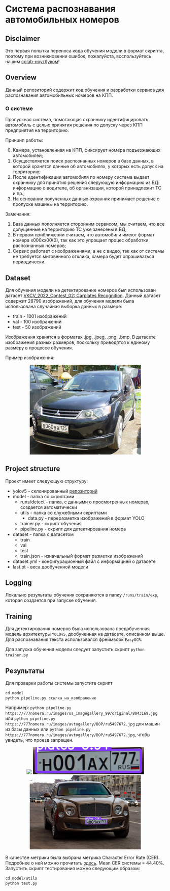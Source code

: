 # Система распознавания автомобильных номеров

## Disclaimer

Это первая попытка переноса кода обучения модели в формат скрипта, поэтому при возникновении ошибок, пожалуйста, воспользуйтесь нашим [colab-ноутбуком](https://colab.research.google.com/drive/1lIPxpevRpa20-TL_uK4XlQGeaDVv1Rfl)!

## Overview

Данный репозиторий содержит код обучения и разработки сервиса для распознавания автомобильных номеров на КПП.

### О системе
Пропускная система, помогающая охраннику идентифицировать автомобиль с целью принятия решения по допуску через КПП предприятия на территорию.

Принцип работы:

0. Камера, установленная на КПП, фиксирует номера подъезжающих автомобилей;
1. Осуществляется поиск распознанных номеров в базе данных, в которой хранятся данные об автомобилях, у которых есть допуск на территорию;
2. После идентификации автомобиля по номеру система выдает охраннику для принятия решения следующую информацию из БД: информацию о водителе, об организации, которой принадлежит ТС и пр.;
3. На основании полученных данных охранник принимает решение о пропуске машины на территорию.

Замечания:
1. База данных пополняется сторонним сервисом, мы считаем, что все допущенные на территорию ТС уже занесены в БД;
2. В первом приближении считаем, что автомобили имеют формат номера x000xx00(0), так как это упрощает процес обработки распознанных номеров;
3. Сервис работает с изображениями, а не с видео, так как от системы не требуется мнговенного отклика, камера будет опрашиваться периодически.


## Dataset

Для обучения модели на детектирование номеров был использован датасет [VKCV_2022_Contest_02: Carplates Recognition](https://www.kaggle.com/competitions/vkcv2022-contest-02-carplates/data).
Данный датасет содержит 28790 изображений, для обучения модели была использована случайная выборка данных в размере:
* train - 1001 изображений
* val - 100 изображений
* test - 50 изображений

Изображения хранятся в форматах .jpg, .jpeg, .png, .bmp. В датасете изображения разных размеров, поскольку приводятся к единому размеру в процессе обучения.

Пример изображения:

<p align="middle">
  <img src="dataset/train/0.jpg" width=350 />
</p>


## Project structure

Проект имеет следующую структуру:
* yolov5 - склонированный [репозиторий](https://github.com/ultralytics/yolov5)
* model - папка со скриптами
  * runs/detect - папка, с данными о просмотренных номерах, создается автоматически
  * utils - папка со служебными скриптами
	* data.py - переразметка изображений в формат YOLO 
  * trainer.py - скрипт обучения
  * pipeline.py - скрипт для детектирования номера
* dataset - папка с датасетом
  * train
  * val
  * test
  * train.json - изначальный формат разметки изображений
* dataset.yml - конфигурационный файл с информацией о датасете
* last.pt - веса дообученной модели

## Logging

Локально результаты обучения сохраняются в папку `/runs/train/exp`, которая создается при запуске обучения.

## Training

Для детектирования номеров была использована предобученная модель архитектуры `YOLOv5`, дообученная на датасете, описанном выше.
Для распознавания текста использовался фреймворк `EasyOCR`.

Для запуска обучения модели следует запустить скрипт `python trainer.py`

## Результаты

Для проверки работы системы запустите скрипт 
```
cd model
python pipeline.py ссылка_на_изображение
```
Например: `python pipeline.py https://777nomera.ru/images/os_imagegallery_99/original/8043169.jpg` или `python pipeline.py https://777nomera.ru/images/avtogallery/BOP/ru5497672.jpg` для машин из базы данных или `python pipeline.py https://777nomera.ru/images/avtogallery/BOP/ru5497672.jpg`, чтобы увидеть, что проезд запрещен.

<p align="middle">
  <img src="https://uzr.com.ua/wp-content/uploads/2015/10/Nomera_rus_1.jpg" width=350 />
  <img src="model/runs/detect/Nomera_rus_1/crops/plates/Nomera_rus_1.jpg" width=350 />
  <img src="model/runs/detect/Nomera_rus_1/Nomera_rus_1.jpg" width=350 />
</p>

В качестве метрики была выбрана метрика Character Error Rate (CER). Подробнее о ней можно прочитать [здесь](https://towardsdatascience.com/evaluating-ocr-output-quality-with-character-error-rate-cer-and-word-error-rate-wer-853175297510).
Mean CER системы = 44.40%.
Запустить скрипт тестирования можно следующим образом:
```
cd model/utils
python test.py
```

